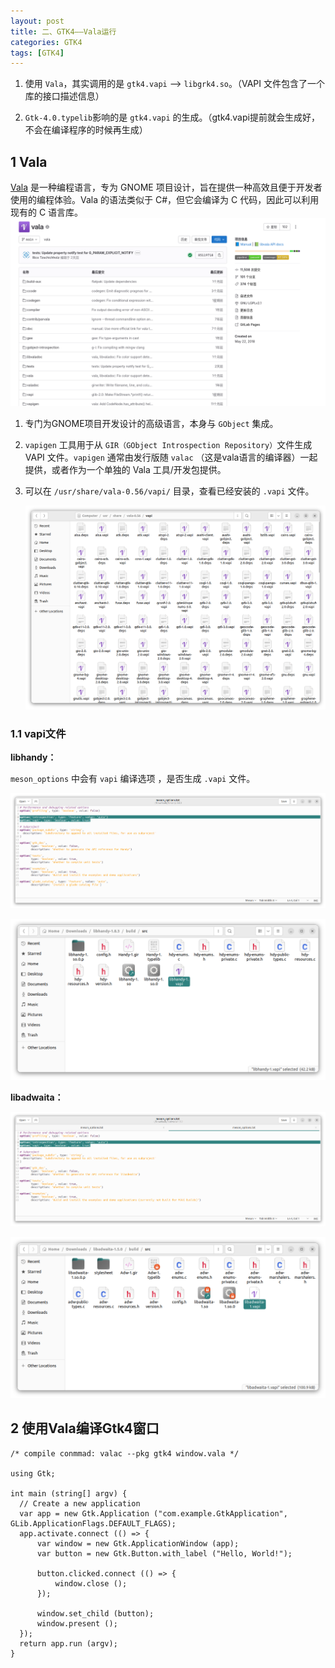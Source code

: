```yaml
---
layout: post
title: 二、GTK4——Vala运行
categories: GTK4
tags: [GTK4]
---
```


1. 使用 `Vala`，其实调用的是 `gtk4.vapi` --> `libgrk4.so`。（VAPI 文件包含了一个库的接口描述信息）

2. `Gtk-4.0.typelib`影响的是 `gtk4.vapi` 的生成。（gtk4.vapi提前就会生成好，不会在编译程序的时候再生成）

## 1 Vala

[Vala](https://gitlab.gnome.org/GNOME/vala) 是一种编程语言，专为 GNOME 项目设计，旨在提供一种高效且便于开发者使用的编程体验。Vala 的语法类似于 C#，但它会编译为 C 代码，因此可以利用现有的 C 语言库。
    ![alt text](/assets/GTK4/2024052901/image/image-12.png)
1. 专门为GNOME项目开发设计的高级语言，本身与 `GObject` 集成。

2. `vapigen` 工具用于从 `GIR（GObject Introspection Repository）`文件生成 VAPI 文件。`vapigen` 通常由发行版随 `valac` （这是vala语言的编译器）一起提供，或者作为一个单独的 Vala 工具/开发包提供。

3. 可以在 `/usr/share/vala-0.56/vapi/` 目录，查看已经安装的 `.vapi` 文件。

    ![alt text](/assets/GTK4/2024052901/image/image-17.png)

### 1.1 vapi文件

**libhandy：**

`meson_options` 中会有 `vapi` 编译选项 ，是否生成 `.vapi` 文件。

![alt text](/assets/GTK4/2024052901/image/image-13.png)

![alt text](/assets/GTK4/2024052901/image/image-14.png)

**libadwaita：**

![alt text](/assets/GTK4/2024052901/image/image-16.png)

![alt text](/assets/GTK4/2024052901/image/image-15.png)

## 2 使用Vala编译Gtk4窗口

```vala
/* compile conmmad: valac --pkg gtk4 window.vala */

using Gtk;

int main (string[] argv) {
  // Create a new application
  var app = new Gtk.Application ("com.example.GtkApplication", GLib.ApplicationFlags.DEFAULT_FLAGS);
  app.activate.connect (() => {
      var window = new Gtk.ApplicationWindow (app);
      var button = new Gtk.Button.with_label ("Hello, World!");

      button.clicked.connect (() => {
          window.close ();
      });

      window.set_child (button);
      window.present ();
  });
  return app.run (argv);
}
```


